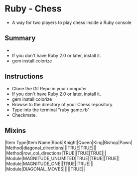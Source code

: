 # Ruby - Chess
- A way for two players to play chess inside a Ruby console

## Summary
  - 
  - If you don't have Ruby 2.0 or later, install it.
  - gem install colorize

## Instructions
  - Clone the Git Repo in your computer
  - If you don't have Ruby 2.0 or later, install it.
  - gem install colorize
  - Browse to the directory of your Chess repository.
  - Type into the terminal "ruby game.rb"
  - Checkmate.

## Mixins

|Item Type|Item Name|Rook|Knight|Queen|King|Bishop|Pawn|
|Method|diagonal_directions|||TRUE|TRUE|||
|Method|row_col_directions|TRUE||TRUE|TRUE|||
|Module|MAGNITUDE_UNLIMITED|TRUE||TRUE||TRUE||
|Module|MAGNITUDE_ONE||TRUE||TRUE|||
|Module|DIAGONAL_MOVES|||||TRUE||
